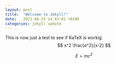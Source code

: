 ```yaml
---
layout: post
title:  "Welcome to Jekyll!"
date:   2021-08-25 14:43:01 +0100
categories: jekyll update
---
```


This is now just a test to see if KaTeX is workig $$ x^2 \frac{e^2}{x-2} $$

$$ E = mc^{2} $$
